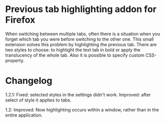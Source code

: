 # Previous tab highlighting addon for Firefox

When switching between multiple tabs, often there is a situation when you forget which tab you were before switching to the other one. This small extension solves this problem by highlighting the previous tab.
There are two styles to choose: to highlight the text tab in bold or apply the translucency of the whole tab. Also it is possible to specify custom CSS-property.

# Changelog
1.2.1:
Fixed: selected styles in the settings didn't work.
Improved: after select of style it applies to tabs.

1.2:
Improved: Now highlighting occurs within a window, rather than in the entire application.
